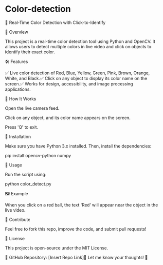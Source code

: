# Color-detection
🎨 Real-Time Color Detection with Click-to-Identify

🚀 Overview

This project is a real-time color detection tool using Python and OpenCV. It allows users to detect multiple colors in live video and click on objects to identify their exact color.

🛠 Features

✅ Live color detection of Red, Blue, Yellow, Green, Pink, Brown, Orange, White, and Black.✅ Click on any object to display its color name on the screen.✅ Works for design, accessibility, and image processing applications.

📸 How It Works

Open the live camera feed.

Click on any object, and its color name appears on the screen.

Press 'Q' to exit.

📌 Installation

Make sure you have Python 3.x installed. Then, install the dependencies:

pip install opencv-python numpy

🔧 Usage

Run the script using:

python color_detect.py

🖼 Example

When you click on a red ball, the text 'Red' will appear near the object in the live video.

🤝 Contribute

Feel free to fork this repo, improve the code, and submit pull requests!

📜 License

This project is open-source under the MIT License.

🔗 GitHub Repository: [Insert Repo Link]📢 Let me know your thoughts! 🚀

